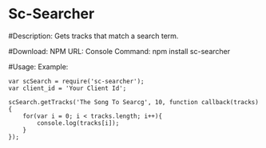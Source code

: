 # Sc-Searcher

#Description:
Gets tracks that match a search term.

#Download:
NPM URL:
Console Command: npm install sc-searcher

#Usage:
Example:
```node
var scSearch = require('sc-searcher');
var client_id = 'Your Client Id';

scSearch.getTracks('The Song To Searcg', 10, function callback(tracks){
    for(var i = 0; i < tracks.length; i++){
        console.log(tracks[i]);
    }
});
```
